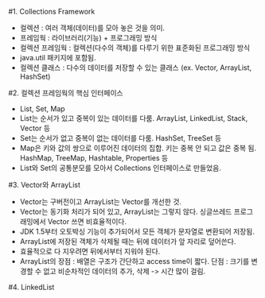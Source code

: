 #1. Collections Framework
- 컬렉션 : 여러 객체(데이터)를 모아 놓은 것을 의미.
- 프레임웍 : 라이브러리(기능) + 프로그래밍 방식
- 컬렉션 프레임웍 : 컬렉션(다수의 객체)를 다루기 위한 표준화된 프로그래밍 방식
- java.util 패키지에 포함됨.
- 컬렉션 클래스 : 다수의 데이터를 저장할 수 있는 클래스 (ex. Vector, ArrayList, HashSet)

#2. 컬렉션 프레임웍의 핵심 인터페이스
- List, Set, Map
- List는 순서가 있고 중복이 있는 데이터를 다룸. ArrayList, LinkedList, Stack, Vector 등
- Set는 순서가 없고 중복이 없는 데이터를 다룸. HashSet, TreeSet 등
- Map은 키와 값의 쌍으로 이루어진 데이터의 집합. 키는 중복 안 되고 값은 중복 됨. HashMap, TreeMap, Hashtable, Properties 등
- List와 Set의 공통분모를 모아서 Collections 인터페이스로 만들었음.

#3. Vector와 ArrayList
- Vector는 구버전이고 ArrayList는 Vector를 개선한 것.
- Vector는 동기화 처리가 되어 있고, ArrayList는 그렇지 않다. 싱글쓰레드 프로그래밍에서 Vector 쓰면 비효율적이다.
- JDK 1.5부터 오토박싱 기능이 추가되어서 모든 객체가 문자열로 변환되어 저장됨.
- ArrayList에 저장된 객체가 삭제될 때는 뒤에 데이터가 앞 자리로 덮어쓴다.
- 효율적으로 다 지우려면 뒤에서부터 지워야 된다.
- ArrayList의 장점 : 배열은 구조가 간단하고 access time이 짧다. 단점 : 크기를 변경할 수 없고 비순차적인 데이터의 추가, 삭제 -> 시간 많이 걸림.

#4. LinkedList
